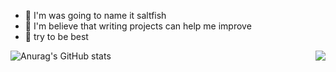 - 🔭 I'm was going to name it saltfish
- 🌱 I'm believe that writing projects can help me improve
- 👯 try to be best


![Anurag's GitHub stats](https://github-readme-stats.vercel.app/api?username=saltfile&show_icons=true&theme=tokyonight)<img align="right" src="https://github-readme-stats.vercel.app/api/top-langs/?username=saltfile&layout=compact&theme=tokyonight">
